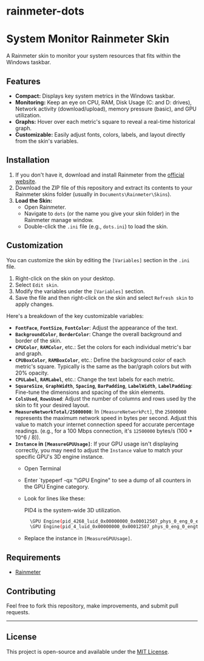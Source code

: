 # rainmeter-dots

# System Monitor Rainmeter Skin

A Rainmeter skin to monitor your system resources that fits within the Windows taskbar.



## Features

* **Compact:** Displays key system metrics in the Windows taskbar.
* **Monitoring:** Keep an eye on CPU, RAM, Disk Usage (C: and D: drives), Network activity (download/upload), memory pressure (basic), and GPU utilization.
* **Graphs:** Hover over each metric's square to reveal a real-time historical graph.
* **Customizable:** Easily adjust fonts, colors, labels, and layout directly from the skin's variables.



## Installation

1.  If you don't have it, download and install Rainmeter from the [official website](https://www.rainmeter.net/).
2.  Download the ZIP file of this repository and extract its contents to your Rainmeter skins folder (usually in `Documents\Rainmeter\Skins`).
3.  **Load the Skin:**
    * Open Rainmeter.
    * Navigate to `dots` (or the name you give your skin folder) in the Rainmeter manage window.
    * Double-click the `.ini` file (e.g., `dots.ini`) to load the skin.



## Customization

You can customize the skin by editing the `[Variables]` section in the `.ini` file.

1.  Right-click on the skin on your desktop.
2.  Select `Edit skin`.
3.  Modify the variables under the `[Variables]` section.
4.  Save the file and then right-click on the skin and select `Refresh skin` to apply changes.

Here's a breakdown of the key customizable variables:

* **`FontFace`**, **`FontSize`**, **`FontColor`**: Adjust the appearance of the text.
* **`BackgroundColor`**, **`BorderColor`**: Change the overall background and border of the skin.
* **`CPUColor`**, **`RAMColor`**, etc.: Set the colors for each individual metric's bar and graph.
* **`CPUBoxColor`**, **`RAMBoxColor`**, etc.: Define the background color of each metric's square. Typically is the same as the bar/graph colors but with 20% opacity.
* **`CPULabel`**, **`RAMLabel`**, etc.: Change the text labels for each metric.
* **`SquareSize`**, **`GraphWidth`**, **`Spacing`**, **`BarPadding`**, **`LabelWidth`**, **`LabelPadding`**: Fine-tune the dimensions and spacing of the skin elements.
* **`ColsUsed`**, **`RowsUsed`**: Adjust the number of columns and rows used by the skin to fit your desired layout.
* **`MeasureNetworkTotal/25000000`**: In `[MeasureNetworkPct]`, the `25000000` represents the maximum network speed in bytes per second. Adjust this value to match your internet connection speed for accurate percentage readings. (e.g., for a 100 Mbps connection, it's `12500000` bytes/s (100 * 10^6 / 8)).
* **`Instance` in `[MeasureGPUUsage]`**: If your GPU usage isn't displaying correctly, you may need to adjust the `Instance` value to match your specific GPU's 3D engine instance.
  * Open Terminal
  * Enter `typeperf -qx "\GPU Engine" to see a dump of all counters in the GPU Engine category.
  * Look for lines like these:
 
      PID4 is the system-wide 3D utilization.
      ```bash
        \GPU Engine(pid_4268_luid_0x00000000_0x00012507_phys_0_eng_0_engtype_3D)\Utilization Percentage
        \GPU Engine(pid_4_luid_0x00000000_0x00012507_phys_0_eng_0_engtype_3D)\Utilization Percentage
      ```
  * Replace the instance in `[MeasureGPUUsage]`.



## Requirements

* [Rainmeter](https://www.rainmeter.net/)


## Contributing

Feel free to fork this repository, make improvements, and submit pull requests.

---

## License

This project is open-source and available under the [MIT License](LICENSE).
